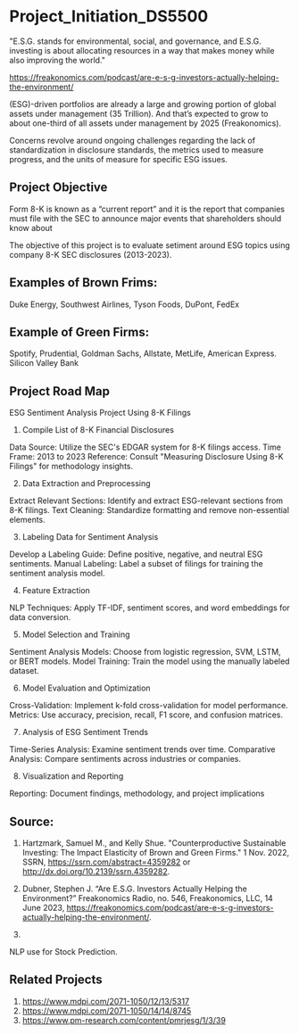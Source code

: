 # Project_Initiation_DS5500

"E.S.G. stands for environmental, social, and governance, and E.S.G. investing is about allocating resources in a way that makes money while also improving the world." 

https://freakonomics.com/podcast/are-e-s-g-investors-actually-helping-the-environment/

(ESG)-driven portfolios are already a large and growing portion of global assets under management (35 Trillion).  And that’s expected to grow to about one-third of all assets under management by 2025 (Freakonomics). 

Concerns revolve around ongoing challenges regarding the lack of standardization in disclosure standards, the metrics used to measure progress, and the units of measure for specific ESG issues. 


## Project Objective


Form 8-K is known as a “current report” and it is the report that companies must file with the SEC to announce major events that shareholders should know about

The objective of this project is to evaluate setiment around ESG topics using company 8-K SEC disclosures (2013-2023). 


## Examples of Brown Frims:

Duke Energy, Southwest Airlines, Tyson Foods, DuPont, FedEx

## Example of Green Firms:

Spotify, Prudential, Goldman Sachs, Allstate, MetLife, American Express. Silicon Valley Bank 



## Project Road Map

ESG Sentiment Analysis Project Using 8-K Filings

1. Compile List of 8-K Financial Disclosures

Data Source: Utilize the SEC's EDGAR system for 8-K filings access.
Time Frame: 2013 to 2023 
Reference: Consult "Measuring Disclosure Using 8-K Filings" for methodology insights.

2. Data Extraction and Preprocessing

Extract Relevant Sections: Identify and extract ESG-relevant sections from 8-K filings.
Text Cleaning: Standardize formatting and remove non-essential elements.

3. Labeling Data for Sentiment Analysis

Develop a Labeling Guide: Define positive, negative, and neutral ESG sentiments.
Manual Labeling: Label a subset of filings for training the sentiment analysis model.

4. Feature Extraction

NLP Techniques: Apply TF-IDF, sentiment scores, and word embeddings for data conversion.

5. Model Selection and Training

Sentiment Analysis Models: Choose from logistic regression, SVM, LSTM, or BERT models.
Model Training: Train the model using the manually labeled dataset.

6. Model Evaluation and Optimization

Cross-Validation: Implement k-fold cross-validation for model performance.
Metrics: Use accuracy, precision, recall, F1 score, and confusion matrices.

7. Analysis of ESG Sentiment Trends

Time-Series Analysis: Examine sentiment trends over time.
Comparative Analysis: Compare sentiments across industries or companies.

8. Visualization and Reporting

Reporting: Document findings, methodology, and project implications 


## Source: 
1.  Hartzmark, Samuel M., and Kelly Shue. "Counterproductive Sustainable Investing: The Impact Elasticity of Brown and Green Firms." 1 Nov. 2022, SSRN, https://ssrn.com/abstract=4359282 or http://dx.doi.org/10.2139/ssrn.4359282.

2.  Dubner, Stephen J. “Are E.S.G. Investors Actually Helping the Environment?” Freakonomics Radio, no. 546, Freakonomics, LLC, 14 June 2023, https://freakonomics.com/podcast/are-e-s-g-investors-actually-helping-the-environment/.

3.  

NLP use for Stock Prediction. 


## Related Projects
1. https://www.mdpi.com/2071-1050/12/13/5317
2. https://www.mdpi.com/2071-1050/14/14/8745
3. https://www.pm-research.com/content/pmrjesg/1/3/39
